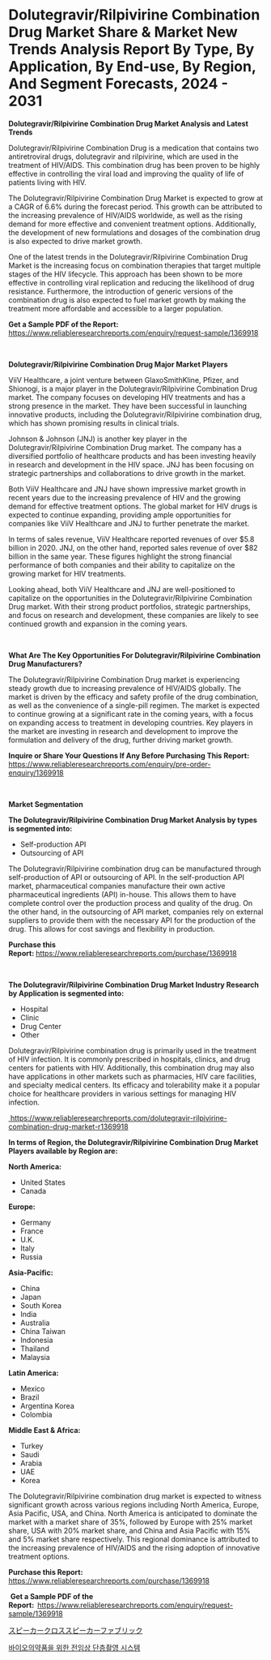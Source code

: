 <p><h1>Dolutegravir/Rilpivirine Combination Drug Market Share & Market New Trends Analysis Report By Type, By Application, By End-use, By Region, And Segment Forecasts, 2024 - 2031</h1></p><p><strong>Dolutegravir/Rilpivirine Combination Drug Market Analysis and Latest Trends</strong></p>
<p><p>Dolutegravir/Rilpivirine Combination Drug is a medication that contains two antiretroviral drugs, dolutegravir and rilpivirine, which are used in the treatment of HIV/AIDS. This combination drug has been proven to be highly effective in controlling the viral load and improving the quality of life of patients living with HIV.</p><p>The Dolutegravir/Rilpivirine Combination Drug Market is expected to grow at a CAGR of 6.6% during the forecast period. This growth can be attributed to the increasing prevalence of HIV/AIDS worldwide, as well as the rising demand for more effective and convenient treatment options. Additionally, the development of new formulations and dosages of the combination drug is also expected to drive market growth.</p><p>One of the latest trends in the Dolutegravir/Rilpivirine Combination Drug Market is the increasing focus on combination therapies that target multiple stages of the HIV lifecycle. This approach has been shown to be more effective in controlling viral replication and reducing the likelihood of drug resistance. Furthermore, the introduction of generic versions of the combination drug is also expected to fuel market growth by making the treatment more affordable and accessible to a larger population.</p></p>
<p><strong>Get a Sample PDF of the Report:&nbsp;</strong> <a href="https://www.reliableresearchreports.com/enquiry/request-sample/1369918">https://www.reliableresearchreports.com/enquiry/request-sample/1369918</a></p>
<p>&nbsp;</p>
<p><strong>Dolutegravir/Rilpivirine Combination Drug Major Market Players</strong></p>
<p><p>ViiV Healthcare, a joint venture between GlaxoSmithKline, Pfizer, and Shionogi, is a major player in the Dolutegravir/Rilpivirine Combination Drug market. The company focuses on developing HIV treatments and has a strong presence in the market. They have been successful in launching innovative products, including the Dolutegravir/Rilpivirine combination drug, which has shown promising results in clinical trials.</p><p>Johnson & Johnson (JNJ) is another key player in the Dolutegravir/Rilpivirine Combination Drug market. The company has a diversified portfolio of healthcare products and has been investing heavily in research and development in the HIV space. JNJ has been focusing on strategic partnerships and collaborations to drive growth in the market.</p><p>Both ViiV Healthcare and JNJ have shown impressive market growth in recent years due to the increasing prevalence of HIV and the growing demand for effective treatment options. The global market for HIV drugs is expected to continue expanding, providing ample opportunities for companies like ViiV Healthcare and JNJ to further penetrate the market.</p><p>In terms of sales revenue, ViiV Healthcare reported revenues of over $5.8 billion in 2020. JNJ, on the other hand, reported sales revenue of over $82 billion in the same year. These figures highlight the strong financial performance of both companies and their ability to capitalize on the growing market for HIV treatments.</p><p>Looking ahead, both ViiV Healthcare and JNJ are well-positioned to capitalize on the opportunities in the Dolutegravir/Rilpivirine Combination Drug market. With their strong product portfolios, strategic partnerships, and focus on research and development, these companies are likely to see continued growth and expansion in the coming years.</p></p>
<p>&nbsp;</p>
<p><strong>What Are The Key Opportunities For Dolutegravir/Rilpivirine Combination Drug Manufacturers?</strong></p>
<p><p>The Dolutegravir/Rilpivirine Combination Drug market is experiencing steady growth due to increasing prevalence of HIV/AIDS globally. The market is driven by the efficacy and safety profile of the drug combination, as well as the convenience of a single-pill regimen. The market is expected to continue growing at a significant rate in the coming years, with a focus on expanding access to treatment in developing countries. Key players in the market are investing in research and development to improve the formulation and delivery of the drug, further driving market growth.</p></p>
<p><strong>Inquire or Share Your Questions If Any Before Purchasing This Report:</strong> <a href="https://www.reliableresearchreports.com/enquiry/pre-order-enquiry/1369918">https://www.reliableresearchreports.com/enquiry/pre-order-enquiry/1369918</a></p>
<p>&nbsp;</p>
<p><strong>Market Segmentation</strong></p>
<p><strong>The Dolutegravir/Rilpivirine Combination Drug Market Analysis by types is segmented into:</strong></p>
<p><ul><li>Self-production API</li><li>Outsourcing of API</li></ul></p>
<p><p>The Dolutegravir/Rilpivirine combination drug can be manufactured through self-production of API or outsourcing of API. In the self-production API market, pharmaceutical companies manufacture their own active pharmaceutical ingredients (API) in-house. This allows them to have complete control over the production process and quality of the drug. On the other hand, in the outsourcing of API market, companies rely on external suppliers to provide them with the necessary API for the production of the drug. This allows for cost savings and flexibility in production.</p></p>
<p><strong>Purchase this Report:&nbsp;</strong><a href="https://www.reliableresearchreports.com/purchase/1369918">https://www.reliableresearchreports.com/purchase/1369918</a></p>
<p>&nbsp;</p>
<p><strong>The Dolutegravir/Rilpivirine Combination Drug Market Industry Research by Application is segmented into:</strong></p>
<p><ul><li>Hospital</li><li>Clinic</li><li>Drug Center</li><li>Other</li></ul></p>
<p><p>Dolutegravir/Rilpivirine combination drug is primarily used in the treatment of HIV infection. It is commonly prescribed in hospitals, clinics, and drug centers for patients with HIV. Additionally, this combination drug may also have applications in other markets such as pharmacies, HIV care facilities, and specialty medical centers. Its efficacy and tolerability make it a popular choice for healthcare providers in various settings for managing HIV infection.</p></p>
<p><a href="https://www.reliableresearchreports.com/dolutegravir-rilpivirine-combination-drug-market-r1369918">&nbsp;https://www.reliableresearchreports.com/dolutegravir-rilpivirine-combination-drug-market-r1369918</a></p>
<p><strong>In terms of Region, the Dolutegravir/Rilpivirine Combination Drug Market Players available by Region are:</strong></p>
<p>
    <p> <strong> North America: </strong>
        <ul>
            <li>United States</li>
            <li>Canada</li>
        </ul>
        </p> 
    <p> <strong> Europe: </strong>
        <ul>
            <li>Germany</li>
            <li>France</li>
            <li>U.K.</li>
            <li>Italy</li>
            <li>Russia</li>
        </ul>
        </p> 
    <p> <strong> Asia-Pacific: </strong>
        <ul>
            <li>China</li>
            <li>Japan</li>
            <li>South Korea</li>
            <li>India</li>
            <li>Australia</li>
            <li>China Taiwan</li>
            <li>Indonesia</li>
            <li>Thailand</li>
            <li>Malaysia</li>
        </ul>
        </p> 
    <p> <strong> Latin America: </strong>
        <ul>
            <li>Mexico</li>
            <li>Brazil</li>
            <li>Argentina Korea</li>
            <li>Colombia</li>
        </ul>
        </p> 
    <p> <strong> Middle East & Africa: </strong>
        <ul>
            <li>Turkey</li>
            <li>Saudi</li>
            <li>Arabia</li>
            <li>UAE</li>
            <li>Korea</li>
        </ul>
    </p>
    </p>
<p><p>The Dolutegravir/Rilpivirine combination drug market is expected to witness significant growth across various regions including North America, Europe, Asia Pacific, USA, and China. North America is anticipated to dominate the market with a market share of 35%, followed by Europe with 25% market share, USA with 20% market share, and China and Asia Pacific with 15% and 5% market share respectively. This regional dominance is attributed to the increasing prevalence of HIV/AIDS and the rising adoption of innovative treatment options.</p></p>
<p><strong>Purchase this Report: </strong><a href="https://www.reliableresearchreports.com/purchase/1369918">https://www.reliableresearchreports.com/purchase/1369918</a></p>
<p>&nbsp;<strong>Get a Sample PDF of the Report:&nbsp;&nbsp;</strong><a href="https://www.reliableresearchreports.com/enquiry/request-sample/1369918">https://www.reliableresearchreports.com/enquiry/request-sample/1369918</a></p>
<p><strong></strong></p>
<p><p><a href="https://github.com/decker5351/Market-Research-Report-List-2/blob/main/3405375124286.md">スピーカークロススピーカーファブリック</a></p><p><a href="https://github.com/lzuwsfreyoq70/Market-Research-Report-List-3/blob/main/9106811125889.md">바이오의약품을 위한 전임상 단층촬영 시스템</a></p></p>